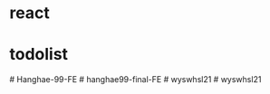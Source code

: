 # react
# todolist
#   H a n g h a e - 9 9 - F E  
 #   h a n g h a e 9 9 - f i n a l - F E  
 # wyswhsl21
#   w y s w h s l 2 1  
 